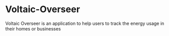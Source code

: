 # Voltaic-Overseer
Voltaic  Overseer is an application to help users to track the energy usage in their homes or businesses
